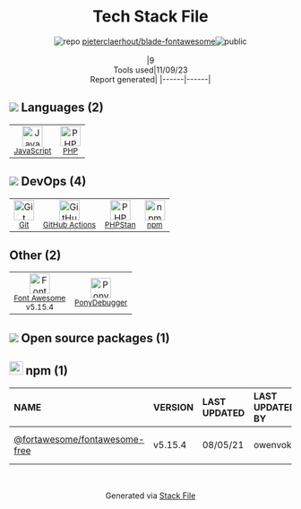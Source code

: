 <!--
--- Readme.md Snippet without images Start ---
## Tech Stack
pieterclaerhout/blade-fontawesome is built on the following main stack:
- [PonyDebugger](https://github.com/square/PonyDebugger) – Mobile Runtime Inspector
- [PHP](http://www.php.net/) – Languages
- [JavaScript](https://developer.mozilla.org/en-US/docs/Web/JavaScript) – Languages
- [Font Awesome](https://fontawesome.com/) – Fonts
- [PHPStan](https://github.com/phpstan/phpstan) – Code Review
- [GitHub Actions](https://github.com/features/actions) – Continuous Integration

Full tech stack [here](/techstack.md)
--- Readme.md Snippet without images End ---

--- Readme.md Snippet with images Start ---
## Tech Stack
pieterclaerhout/blade-fontawesome is built on the following main stack:
- <img width='25' height='25' src='https://img.stackshare.io/service/729/Logo.png' alt='PonyDebugger'/> [PonyDebugger](https://github.com/square/PonyDebugger) – Mobile Runtime Inspector
- <img width='25' height='25' src='https://img.stackshare.io/service/991/hwUcGZ41_400x400.jpg' alt='PHP'/> [PHP](http://www.php.net/) – Languages
- <img width='25' height='25' src='https://img.stackshare.io/service/1209/javascript.jpeg' alt='JavaScript'/> [JavaScript](https://developer.mozilla.org/en-US/docs/Web/JavaScript) – Languages
- <img width='25' height='25' src='https://img.stackshare.io/service/3244/1_Mr1Fy00XjPGNf1Kkp_hWtw_2x.png' alt='Font Awesome'/> [Font Awesome](https://fontawesome.com/) – Fonts
- <img width='25' height='25' src='https://img.stackshare.io/service/8333/phpst.png' alt='PHPStan'/> [PHPStan](https://github.com/phpstan/phpstan) – Code Review
- <img width='25' height='25' src='https://img.stackshare.io/service/11563/actions.png' alt='GitHub Actions'/> [GitHub Actions](https://github.com/features/actions) – Continuous Integration

Full tech stack [here](/techstack.md)
--- Readme.md Snippet with images End ---
-->
<div align="center">

# Tech Stack File
![](https://img.stackshare.io/repo.svg "repo") [pieterclaerhout/blade-fontawesome](https://github.com/pieterclaerhout/blade-fontawesome)![](https://img.stackshare.io/public_badge.svg "public")
<br/><br/>
|9<br/>Tools used|11/09/23 <br/>Report generated|
|------|------|
</div>

## <img src='https://img.stackshare.io/languages.svg'/> Languages (2)
<table><tr>
  <td align='center'>
  <img width='36' height='36' src='https://img.stackshare.io/service/1209/javascript.jpeg' alt='JavaScript'>
  <br>
  <sub><a href="https://developer.mozilla.org/en-US/docs/Web/JavaScript">JavaScript</a></sub>
  <br>
  <sub></sub>
</td>

<td align='center'>
  <img width='36' height='36' src='https://img.stackshare.io/service/991/hwUcGZ41_400x400.jpg' alt='PHP'>
  <br>
  <sub><a href="http://www.php.net/">PHP</a></sub>
  <br>
  <sub></sub>
</td>

</tr>
</table>

## <img src='https://img.stackshare.io/devops.svg'/> DevOps (4)
<table><tr>
  <td align='center'>
  <img width='36' height='36' src='https://img.stackshare.io/service/1046/git.png' alt='Git'>
  <br>
  <sub><a href="http://git-scm.com/">Git</a></sub>
  <br>
  <sub></sub>
</td>

<td align='center'>
  <img width='36' height='36' src='https://img.stackshare.io/service/11563/actions.png' alt='GitHub Actions'>
  <br>
  <sub><a href="https://github.com/features/actions">GitHub Actions</a></sub>
  <br>
  <sub></sub>
</td>

<td align='center'>
  <img width='36' height='36' src='https://img.stackshare.io/service/8333/phpst.png' alt='PHPStan'>
  <br>
  <sub><a href="https://github.com/phpstan/phpstan">PHPStan</a></sub>
  <br>
  <sub></sub>
</td>

<td align='center'>
  <img width='36' height='36' src='https://img.stackshare.io/service/1120/lejvzrnlpb308aftn31u.png' alt='npm'>
  <br>
  <sub><a href="https://www.npmjs.com/">npm</a></sub>
  <br>
  <sub></sub>
</td>

</tr>
</table>

## Other (2)
<table><tr>
  <td align='center'>
  <img width='36' height='36' src='https://img.stackshare.io/service/3244/1_Mr1Fy00XjPGNf1Kkp_hWtw_2x.png' alt='Font Awesome'>
  <br>
  <sub><a href="https://fontawesome.com/">Font Awesome</a></sub>
  <br>
  <sub>v5.15.4</sub>
</td>

<td align='center'>
  <img width='36' height='36' src='https://img.stackshare.io/service/729/Logo.png' alt='PonyDebugger'>
  <br>
  <sub><a href="https://github.com/square/PonyDebugger">PonyDebugger</a></sub>
  <br>
  <sub></sub>
</td>

</tr>
</table>


## <img src='https://img.stackshare.io/group.svg' /> Open source packages (1)</h2>

## <img width='24' height='24' src='https://img.stackshare.io/service/1120/lejvzrnlpb308aftn31u.png'/> npm (1)

|NAME|VERSION|LAST UPDATED|LAST UPDATED BY|LICENSE|VULNERABILITIES|
|:------|:------|:------|:------|:------|:------|
|[@fortawesome/fontawesome-free](https://www.npmjs.com/@fortawesome/fontawesome-free)|v5.15.4|08/05/21|owenvoke |CC-BY-4.0,OFL-1.1,MIT|N/A|

<br/>
<div align='center'>

Generated via [Stack File](https://github.com/apps/stack-file)
